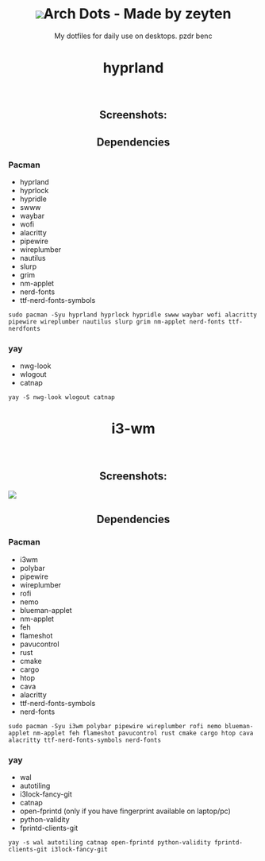 <h1 align="center"><img src="https://github.com/user-attachments/assets/65766207-72ff-4373-9d14-0403dec7e37c">Arch Dots - Made by zeyten</h1>
<p align="center">My dotfiles for daily use on desktops. pzdr benc</p>

<h1 align="center">hyprland</h1> <br>
<h2 align="center">Screenshots:</h2>

<h2 align="center">Dependencies</h2>
    <h3>Pacman</h3>
    <ul>
        <li>hyprland</li>
        <li>hyprlock</li>
        <li>hypridle</li>
        <li>swww</li>
        <li>waybar</li>
        <li>wofi</li>
        <li>alacritty</li>
        <li>pipewire</li>
        <li>wireplumber</li>
        <li>nautilus</li>
        <li>slurp</li>
        <li>grim</li>
        <li>nm-applet</li>
        <li>nerd-fonts</li>
        <li>ttf-nerd-fonts-symbols</li>
    </ul>

```
sudo pacman -Syu hyprland hyprlock hypridle swww waybar wofi alacritty pipewire wireplumber nautilus slurp grim nm-applet nerd-fonts ttf-nerdfonts
```

 <h3>yay</h3>
    <ul>
        <li>nwg-look</li>
        <li>wlogout</li>
        <li>catnap</li>
    </ul>
    
```
yay -S nwg-look wlogout catnap
```

<h1 align="center">i3-wm</h1> <br>
<h2 align="center">Screenshots:</h2>
<img src="https://github.com/user-attachments/assets/987df2de-6f1b-46bd-92c3-1ff018e7f53e"></img>
<h2 align="center">Dependencies</h2>

<h3>Pacman</h3>
    <ul>
        <li>i3wm</li>
        <li>polybar</li>
        <li>pipewire</li>
        <li>wireplumber</li>
        <li>rofi</li>
        <li>nemo</li>
        <li>blueman-applet</li>
        <li>nm-applet</li>
        <li>feh</li>
        <li>flameshot</li>
        <li>pavucontrol</li>
        <li>rust</li>
        <li>cmake</li>
        <li>cargo</li>
        <li>htop</li>
        <li>cava</li>
        <li>alacritty</li>
        <li>ttf-nerd-fonts-symbols</li>
        <li>nerd-fonts</li>
    </ul>

```
sudo pacman -Syu i3wm polybar pipewire wireplumber rofi nemo blueman-applet nm-applet feh flameshot pavucontrol rust cmake cargo htop cava alacritty ttf-nerd-fonts-symbols nerd-fonts
```
 <h3>yay</h3>
    <ul>
        <li>wal</li>
        <li>autotiling</li>
        <li>i3lock-fancy-git</li>
        <li>catnap</li>
        <li>open-fprintd (only if you have fingerprint available on laptop/pc)</li>
        <li>python-validity</li>
        <li>fprintd-clients-git</li>
    </ul>

```
yay -s wal autotiling catnap open-fprintd python-validity fprintd-clients-git i3lock-fancy-git
```
